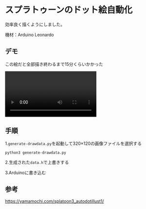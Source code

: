 # スプラトゥーンのドット絵自動化
効率良く描くようにしました。

機材：Arduino Leonardo

## デモ
この絵だと全部描き終わるまで15分くらいかかった

<div><video controls src="https://github.com/t4ichi/SplatoonAutoDraw/assets/67674781/7031b89e-d76b-47f1-ad2c-afb92cfac11d"></video></div>


## 手順

1.`generate-drawdata.py`を起動して320×120の画像ファイルを選択する

```
python3 generate-drawdata.py
```

2.生成された`data.h`で上書きする

3.Arduinoに書き込む

## 参考
https://yamamochi.com/splatoon3_autodotillust1/
